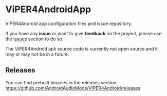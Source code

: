 # ViPER4AndroidApp
ViPER4Android app configuration files and issue repository.

If you have any **issue** or want to give **feedback** on the project, please use the [issues](https://github.com/AndroidAudioMods/ViPER4AndroidApp/issues) section to do so.

The ViPER4Android apk source code is currently not open source and it may or may not be in a future.

## Releases
You can find prebuilt binaries in the releases section: https://github.com/AndroidAudioMods/ViPER4Android/releases
